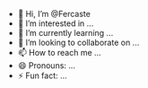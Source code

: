 - 👋 Hi, I’m @Fercaste
- 👀 I’m interested in ...
- 🌱 I’m currently learning ...
- 💞️ I’m looking to collaborate on ...
- 📫 How to reach me ...
- 😄 Pronouns: ...
- ⚡ Fun fact: ...

<!---
Fercaste/Fercaste is a ✨ special ✨ repository because its `README.md` (this file) appears on your GitHub profile.
You can click the Preview link to take a look at your changes.
--->
